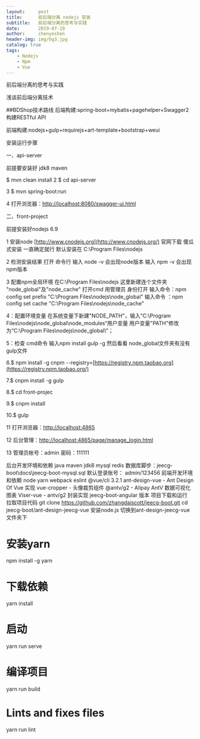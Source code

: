 ```yaml
---
layout:     post
title:      前后端分离 nodejs 安装
subtitle:   前后端分离的思考与实践
date:       2019-07-19
author:     chenyeshen
header-img: img/bg3.jpg
catalog: true
tags:
    - Nodejs
    - Npm
    - Vue
---
```


前后端分离的思考与实践

浅谈前后端分离技术

\##BDShop技术路线 后端构建:spring-boot+mybatis+pagehelper+Swagger2构建RESTful API

前端构建:nodejs+gulp+requirejs+art-template+bootstrap+weui

安装运行步骤

一、api-server

前提要安装好 jdk8 maven

$ mvn clean install
2 $ cd api-server

3 $ mvn spring-boot:run

4 打开浏览器：<http://localhost:8080/swagger-ui.html>

二、front-project

前提安装好nodejs 6.9

1 安装node [http://www.cnodejs.org](http://www.cnodejs.org/) 官网下载 傻瓜式安装 一直确定就行 默认安装在 C:\Program Files\nodejs

2 检测安装结果 打开 命令行 输入 node -v 会出现node版本 输入 npm -v 会出现npm版本

3 配置npm全局环境 在C:\Program Files\nodejs 这里新建连个文件夹 "node_global"及"node_cache" 打开cmd 用管理员 身份打开 输入命令：npm config set prefix "C:\Program Files\nodejs\node_global" 输入命令 ：npm config set cache "C:\Program Files\nodejs\node_cache"

4：配置环境变量 在系统变量下新建"NODE_PATH"，输入”C:\Program Files\nodejs\node_global\node_modules“用户变量 用户变量"PATH"修改为“C:\Program Files\nodejs\node_global\”；

5：检查 cmd命令 输入npm install gulp -g 然后看看 node_global文件夹有没有gulp文件

6.$ npm install -g cnpm --registry=[https://registry.npm.taobao.org](https://registry.npm.taobao.org/)

7.$ cnpm install -g gulp

8.$ cd front-projec

9.$ cnpm install

10.$ gulp

11 打开浏览器：[http://localhost:4865](http://localhost:4865/)

12 后台管理：<http://localhost:4865/page/manage_login.html>

13 管理员帐号：admin 密码：111111

后台开发环境和依赖
java
maven
jdk8
mysql
redis
数据库脚步：jeecg-boot\docs\jeecg-boot-mysql.sql
默认登录账号： admin/123456
前端开发环境和依赖
node
yarn
webpack
eslint
@vue/cli 3.2.1
ant-design-vue - Ant Design Of Vue 实现
vue-cropper - 头像裁剪组件
@antv/g2 - Alipay AntV 数据可视化图表
Viser-vue - antv/g2 封装实现
jeecg-boot-angular 版本
项目下载和运行
拉取项目代码
git clone <https://github.com/zhangdaiscott/jeecg-boot.git>
cd jeecg-boot/ant-design-jeecg-vue
安装node.js
切换到ant-design-jeecg-vue文件夹下

# 安装yarn

npm install -g yarn

# 下载依赖

yarn install

# 启动

yarn run serve

# 编译项目

yarn run build

# Lints and fixes files

yarn run lint